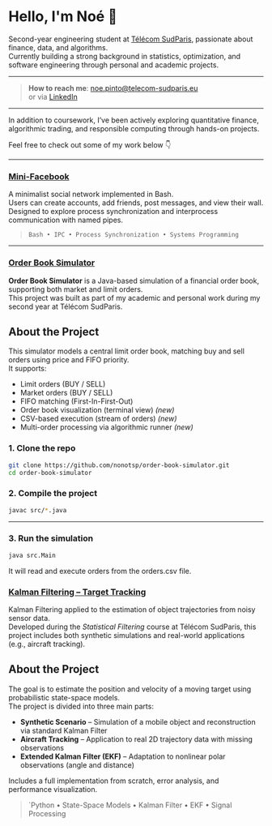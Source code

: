 # Hello, I'm Noé 👋

Second-year engineering student at [Télécom SudParis](https://www.telecom-sudparis.eu/en/), passionate about finance, data, and algorithms.  
Currently building a strong background in statistics, optimization, and software engineering through personal and academic projects.

<!-- Optional: Add a link to your CV -->
<!-- [My CV](https://example.com/cv.pdf) -->

---

>  **How to reach me**: [noe.pinto@telecom-sudparis.eu](mailto:noe.pinto@telecom-sudparis.eu)  
>  or via [LinkedIn](https://www.linkedin.com/in/noé-pinto-a6b952301/)

---

In addition to coursework, I’ve been actively exploring quantitative finance, algorithmic trading, and responsible computing through hands-on projects.

Feel free to check out some of my work below 👇

---

###  [Mini-Facebook](https://github.com/nonotsp/mini-facebook)

A minimalist social network implemented in Bash.  
Users can create accounts, add friends, post messages, and view their wall.  
Designed to explore process synchronization and interprocess communication with named pipes.

> `Bash • IPC • Process Synchronization • Systems Programming`


---

### [Order Book Simulator](https://github.com/nonotsp/order-book-simulator)

**Order Book Simulator** is a Java-based simulation of a financial order book, supporting both market and limit orders.  
This project was built as part of my academic and personal work during my second year at Télécom SudParis.

## About the Project

This simulator models a central limit order book, matching buy and sell orders using price and FIFO priority.  
It supports:

-  Limit orders (BUY / SELL)
-  Market orders (BUY / SELL)
-  FIFO matching (First-In-First-Out)
-  Order book visualization (terminal view) *(new)*
-  CSV-based execution (stream of orders) *(new)*
-  Multi-order processing via algorithmic runner *(new)*


### 1. Clone the repo

```bash
git clone https://github.com/nonotsp/order-book-simulator.git
cd order-book-simulator
```
### 2. Compile the project

```bash
javac src/*.java
```
---

### 3. Run the simulation

```bash
java src.Main
```
It will read and execute orders from the orders.csv file.

### [Kalman Filtering – Target Tracking](https://github.com/nonotsp/kalman-tracking-project)

Kalman Filtering applied to the estimation of object trajectories from noisy sensor data.  
Developed during the *Statistical Filtering* course at Télécom SudParis, this project includes both synthetic simulations and real-world applications (e.g., aircraft tracking).

## About the Project

The goal is to estimate the position and velocity of a moving target using probabilistic state-space models.  
The project is divided into three main parts:

- **Synthetic Scenario** – Simulation of a mobile object and reconstruction via standard Kalman Filter  
- **Aircraft Tracking** – Application to real 2D trajectory data with missing observations  
- **Extended Kalman Filter (EKF)** – Adaptation to nonlinear polar observations (angle and distance)

Includes a full implementation from scratch, error analysis, and performance visualization.

> `Python • State-Space Models • Kalman Filter • EKF • Signal Processing
